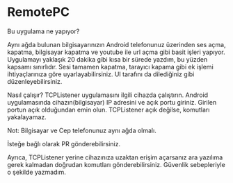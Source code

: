 # RemotePC

Bu uygulama ne yapıyor?

Aynı ağda bulunan bilgisayarınızın Android telefonunuz üzerinden ses açma, kapatma, bilgisayar kapatma ve youtube ile url açma gibi basit işleri yapıyor. 
Uygulamayı yaklaşık 20 dakika gibi kısa bir sürede yazdım, bu yüzden kapsamı sınırlıdır.
Sesi tamamen kapatma, tarayıcı kapama gibi ek işlemi ihtiyaçlarınıza göre uyarlayabilirsiniz. UI tarafını da dilediğiniz gibi düzenleyebilirsiniz.

Nasıl çalışır?
TCPListener uygulamasını ilgili cihazda çalıştırın.
Android uygulamasında cihazın(bilgisayar) IP adresini ve açık portu giriniz. Girilen portun açık olduğundan emin olun.
TCPListener açık değilse, komutları yakalayamaz.

Not: Bilgisayar ve Cep telefonunuz aynı ağda olmalı.

İsteğe bağlı olarak PR gönderebilirsiniz.

Ayrıca, TCPListener yerine cihazınıza uzaktan erişim açarsanız ara yazılıma gerek kalmadan doğrudan komutları gönderebilirsiniz. Güvenlik sebepleriyle o şekilde yazmadım.
